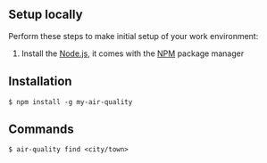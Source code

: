 ## Setup locally
Perform these steps to make initial setup of your work environment:
  1. Install the [Node.js](https://nodejs.org), it comes with the [NPM](https://docs.npmjs.com/) package manager
  
## Installation
```
$ npm install -g my-air-quality
```
## Commands
```
$ air-quality find <city/town>
```
